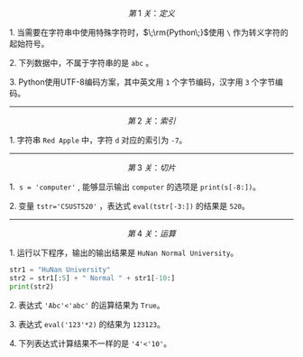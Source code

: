 $$ 第\;1\;关：定义 $$

$1.\;$当需要在字符串中使用特殊字符时，$\;\rm{Python\;}$使用 `\` 作为转义字符的起始符号。

$2.\;$下列数据中，不属于字符串的是 `abc` 。

$3.\;$Python使用UTF-8编码方案，其中英文用 `1` 个字节编码，汉字用 `3` 个字节编码。

---

$$ 第\;2\;关：索引 $$

$1.\;$字符串 `Red Apple` 中，字符 `d` 对应的索引为 `-7`。

---

$$ 第\;3\;关：切片 $$

$1.\;$ `s = 'computer'` , 能够显示输出 `computer` 的选项是 `print(s[-8:])`。

$2.\;$变量 `tstr='CSUST520'` ，表达式 `eval(tstr[-3:])` 的结果是 `520`。

---

$$ 第\;4\;关：运算 $$

$1.\;$运行以下程序，输出的输出结果是 `HuNan Normal University`。

```python
str1 = "HuNan University"
str2 = str1[:5] + " Normal " + str1[-10:]
print(str2)
```

$2.\;$表达式 `'Abc'<'abc'` 的运算结果为 `True`。

$3.\;$表达式 `eval('123'*2)` 的结果为 `123123`。

$4.\;$下列表达式计算结果不一样的是 `'4'<'10'`。